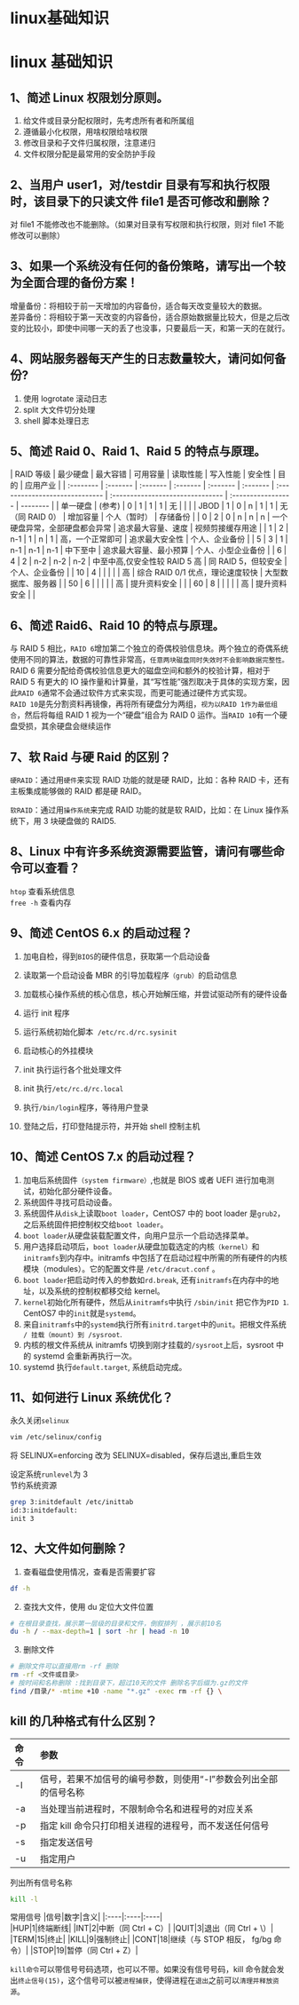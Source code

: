 # linux基础知识


# linux 基础知识

## 1、简述 Linux 权限划分原则。

1. 给文件或目录分配权限时，先考虑所有者和所属组
2. 遵循最小化权限，用啥权限给啥权限
3. 修改目录和子文件归属权限，注意递归
4. 文件权限分配是最常用的安全防护手段

## 2、当用户 user1，对/testdir 目录有写和执行权限时，该目录下的只读文件 file1 是否可修改和删除？

对 file1 不能修改也不能删除。（如果对目录有写权限和执行权限，则对 file1 不能修改可以删除）

## 3、如果一个系统没有任何的备份策略，请写出一个较为全面合理的备份方案！

增量备份：将相较于前一天增加的内容备份，适合每天改变量较大的数据。  
差异备份：将相较于第一天改变的内容备份，适合原始数据量比较大，但是之后改变的比较小，即使中间哪一天的丢了也没事，只要最后一天，和第一天的在就行。

## 4、网站服务器每天产生的日志数量较大，请问如何备份?

1. 使用 logrotate 滚动日志
2. split 大文件切分处理
3. shell 脚本处理日志

## 5、简述 Raid 0、Raid 1、Raid 5 的特点与原理。

| RAID 等级 | 最少硬盘 | 最大容错 | 可用容量 | 读取性能 | 写入性能 | 安全性                         | 目的                             | 应用产业           |
| :-------- | :------- | :------- | :------- | :------- | :------- | :----------------------------- | :------------------------------- | :----------------- | -------- |
| 单一硬盘  | (参考)   | 0        | 1        | 1        | 1        | 无                             |                                  |                    |
| JBOD      | 1        | 0        | n        | 1        | 1        | 无（同 RAID 0）                | 增加容量                         | 个人（暂时）       | 存储备份 |
| 0         | 2        | 0        | n        | n        | n        | 一个硬盘异常，全部硬盘都会异常 | 追求最大容量、速度               | 视频剪接缓存用途   |
| 1         | 2        | n-1      | 1        | n        | 1        | 高，一个正常即可               | 追求最大安全性                   | 个人、企业备份     |
| 5         | 3        | 1        | n-1      | n-1      | n-1      | 中下至中                       | 追求最大容量、最小预算           | 个人、小型企业备份 |
| 6         | 4        | 2        | n-2      | n-2      | n-2      | 中至中高,仅安全性较 RAID 5 高  | 同 RAID 5，但较安全              | 个人、企业备份     |
| 10        | 4        |          |          |          |          | 高                             | 综合 RAID 0/1 优点，理论速度较快 | 大型数据库、服务器 |
| 50        | 6        |          |          |          |          | 高                             | 提升资料安全                     |                    |
| 60        | 8        |          |          |          |          | 高                             | 提升资料安全                     |                    |

## 6、简述 Raid6、Raid 10 的特点与原理。

与 RAID 5 相比，`RAID 6`增加第二个独立的奇偶校验信息块。两个独立的奇偶系统使用不同的算法，数据的可靠性非常高，`任意两块磁盘同时失效时不会影响数据完整性。`RAID 6 需要分配给奇偶校验信息更大的磁盘空间和额外的校验计算，相对于 RAID 5 有更大的 IO 操作量和计算量，其“写性能”强烈取决于具体的实现方案，因此`RAID 6`通常不会通过软件方式来实现，而更可能通过硬件方式实现。  
`RAID 10`是先分割资料再镜像，再将所有硬盘分为两组，`视为以RAID 1作为最低组合`，然后将每组 RAID 1 视为一个“硬盘”组合为 RAID 0 运作。当`RAID 10`有一个硬盘受损，其余硬盘会继续运作

## 7、软 Raid 与硬 Raid 的区别？

`硬RAID`：通过用`硬件`来实现 RAID 功能的就是硬 RAID，比如：各种 RAID 卡，还有主板集成能够做的 RAID 都是硬 RAID。

`软RAID`：通过用`操作系统`来完成 RAID 功能的就是软 RAID，比如：在 Linux 操作系统下，用 3 块硬盘做的 RAID5.

## 8、Linux 中有许多系统资源需要监管，请问有哪些命令可以查看？

`htop` 查看系统信息  
`free -h` 查看内存

## 9、简述 CentOS 6.x 的启动过程？

1. 加电自检，得到`BIOS`的硬件信息，获取第一个启动设备

2. 读取第一个启动设备 MBR 的引导加载程序`（grub）`的启动信息

3. 加载核心操作系统的核心信息，核心开始解压缩，并尝试驱动所有的硬件设备

4. 运行 init 程序

5. 运行系统初始化脚本  `/etc/rc.d/rc.sysinit`

6. 启动核心的外挂模块

7. init 执行运行各个批处理文件

8. init 执行`/etc/rc.d/rc.local`

9. 执行`/bin/login`程序，等待用户登录

10. 登陆之后，打印登陆提示符，并开始 shell 控制主机

## 10、简述 CentOS 7.x 的启动过程？

1. 加电后系统固件`（system firmware）`,也就是 BIOS 或者 UEFI 进行加电测试，初始化部分硬件设备。
2. 系统固件寻找可启动设备。
3. 系统固件从`disk`上读取`boot loader`，CentOS7 中的 boot loader 是`grub2`，之后系统固件把控制权交给`boot loader`。
4. `boot loader`从硬盘装载配置文件，向用户显示一个启动选择菜单。
5. 用户选择启动项后，`boot loader`从硬盘加载选定的内核`（kernel）`和`initramfs`到内存中。initramfs 中包括了在启动过程中所需的所有硬件的内核模块（modules）。它的配置文件是 `/etc/dracut.conf` 。
6. `boot loader`把启动时传入的参数如`rd.break`, 还有`initramfs`在内存中的地址，以及系统的控制权都移交给 kernel。
7. `kernel`初始化所有硬件，然后从`initramfs`中执行 `/sbin/init` 把它作为`PID 1`. CentOS7 中的`init`就是`systemd`。
8. 来自`initramfs`中的`systemd`执行所有`initrd.target`中的`unit`。把根文件系统 `/ 挂载（mount）到 /sysroot`.
9. 内核的根文件系统从 initramfs 切换到刚才挂载的`/sysroot`上后，sysroot 中的 systemd 会重新再执行一次。
10. systemd 执行`default.target`, 系统启动完成。

## 11、如何进行 Linux 系统优化？

永久关闭`selinux`

```sh
vim /etc/selinux/config
```

将 SELINUX=enforcing 改为 SELINUX=disabled，保存后退出,重启生效

设定系统`runlevel`为 3  
节约系统资源

```sh
grep 3:initdefault /etc/inittab
id:3:initdefault:
init 3
```

## 12、大文件如何删除？

1. 查看磁盘使用情况，查看是否需要扩容

```sh
df -h
```

2. 查找大文件，使用 du 定位大文件位置

```sh
# 在根目录查找，展示第一层级的目录和文件，倒叙排列 ，展示前10名
du -h / --max-depth=1 | sort -hr | head -n 10
```

3. 删除文件

```sh
# 删除文件可以直接用rm -rf 删除
rm -rf <文件或目录>
# 按时间和名称删除 :找到目录下，超过10天的文件 删除名字后缀为.gz的文件
find /目录/* -mtime +10 -name "*.gz" -exec rm -rf {} \
```

## kill 的几种格式有什么区别？

| 命令 | 参数                                                             |
| :--- | :--------------------------------------------------------------- |
| -l   | 信号，若果不加信号的编号参数，则使用“-l”参数会列出全部的信号名称 |
| -a   | 当处理当前进程时，不限制命令名和进程号的对应关系                 |
| -p   | 指定 kill 命令只打印相关进程的进程号，而不发送任何信号           |
| -s   | 指定发送信号                                                     |
| -u   | 指定用户                                                         |

列出所有信号名称

```sh
kill -l
```

常用信号
|信号|数字|含义|
|:----|:----|:----|  
|HUP|1|终端断线|
|INT|2|中断（同 Ctrl + C）|
|QUIT|3|退出（同 Ctrl + \）|
|TERM|15|终止|
|KILL|9|强制终止|
|CONT|18|继续（与 STOP 相反， fg/bg 命令）|
|STOP|19|暂停（同 Ctrl + Z）|

`kill命令`可以带信号号码选项，也可以不带。如果没有信号号码，kill 命令就会发出`终止信号(15)`，这个信号可以被`进程捕获`，使得进程在`退出`之前可以`清理并释放资源`。

